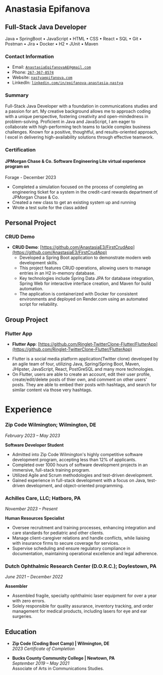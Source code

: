 <script src="http://code.jquery.com/jquery-1.4.2.min.js"></script> <script> var x = document.getElementsByClassName("site-footer-credits"); setTimeout(() => { x[0].remove(); }, 10); </script>

<div class="header-bar"></div>
 <link rel="stylesheet" type="text/css" media="all" href="./style.css" />

<meta property="og:title" content="Anastasia-Epifanova-Public-Portfolio"/>

# Anastasia Epifanova 

## Full-Stack Java Developer

 Java • SpringBoot • JavaScript • HTML • CSS • React • SQL • Git • Postman • Jira • Docker • H2 • JUnit • Maven

### Contact Information

* Email: [`AnastasiaEpifanovaAE@gmail.com`](AnastasiaEpifanovaAE@gmail.com)
* Phone: [`267-367-8574`](tel:+1-267-367-8574)
* Website: [`nastyaepifanova.com`](http://nastyaepifanova.com)
* LinkedIn: [`linkedin.com/in/epifanova-anastasia-nastya`](https://www.linkedin.com/in/epifanova-anastasia-nastya)

### Summary

Full-Stack Java Developer with a foundation in communications studies and a passion for art. My creative background allows me to approach coding with a unique perspective, fostering creativity and open-mindedness in problem-solving. Proficient in Java and JavaScript, I am eager to collaborate with high-performing tech teams to tackle complex business challenges. Known for a positive, thoughtful, and results-oriented approach, I excel in delivering high-availability solutions through effective teamwork.

### Certification

#### JPMorgan Chase & Co. Software Engineering Lite virtual experience program on
Forage - December 2023
* Completed a simulation focused on the process of completing an engineering
 ticket for a system in the credit-card rewards department of JPMorgan Chase &
 Co.
* Created a new class to get an existing system up and running 
* Wrote a test suite for the class added

## Personal Project

### CRUD Demo

- **CRUD Demo**: [https://github.com/AnastasiaE3/FirstCrudApp](https://github.com/AnastasiaE3/FirstCrudApp) 
  * Developed a Spring Boot application to demonstrate modern web development skills. 
  * This project features CRUD operations, allowing users to manage entries in an H2 in-memory database. 
  * Key technologies include Spring Data JPA for database integration, Spring Web for interactive interface creation, and Maven for build automation. 
  * The application is containerized with Docker for consistent environments and deployed on Render.com using an automated script for reliability.



## Group Project

### Flutter App

- **Flutter App**: [https://github.com/Ringlet-TwitterClone-Flutter/FlutterApp](https://github.com/Ringlet-TwitterClone-Flutter/FlutterApp)
* Flutter is a social media platform application(Twitter clone) developed by an agile team of four, utilizing Java, Spring/Spring Boot, Maven, JHipster, JavaScript, React, PostGreSQL and many more technologies.
* On Flutter, users are able to create an account, edit their user profile, create/edit/delete posts of thier own, and comment on other users' posts. They are able to embed their posts with hashtags, and search for similar content via those very hashtags.

# Experience

### Zip Code Wilmington; Wilmington, DE 
*February 2023 – May 2023*

**Software Developer Student**
- Admitted into Zip Code Wilmington's highly competitive software development program, accepting less than 12% of applicants.
- Completed over 1000 hours of software development projects in an immersive, full-stack training program.
- Utilized Agile and Scrum methodologies and test-driven development.
- Gained experience in full-stack development with a focus on Java, test-driven development, and object-oriented programming.

### Achilles Care, LLC; Hatboro, PA
*November 2023 – Present*

**Human Resources Specialist**

- Oversee recruitment and training processes, enhancing integration and care standards for pediatric and other clients.
- Manage client-caregiver relations and handle conflicts, while liaising with insurance firms to secure coverage for services.
- Supervise scheduling and ensure regulatory compliance in documentation, maintaining operational excellence and legal adherence.

### Dutch Ophthalmic Research Center (D.O.R.C.); Doylestown, PA 
*June 2021 – December 2022*

**Assembler**
- Assembled fragile, specialty ophthalmic laser equipment for over a year with zero errors.
- Solely responsible for quality assurance, inventory tracking, and order management for medical products, including lasers for eye and ear surgeries.

## Education
- **Zip Code (Coding Boot Camp) | Wilmington, DE**  
  *2023 Certificate of Completion*

- **Bucks County Community College | Newtown, PA**  
  *September 2019 – May 2021*  
  Associate of Arts in Communications Studies.


